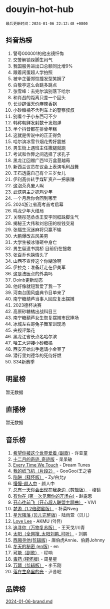 # douyin-hot-hub

`最后更新时间：2024-01-06 22:12:48 +0800`

## 抖音热榜

1. 警号000001的他出镜忏悔
1. 交警解锁跺脚生闷气
1. 我国服务进出口总额同比增9%
1. 跟着闲蛋超人学拍照
1. 被辛芷蕾郑恺撞发型笑拥了
1. 白敬亭这么会跳多跳点
1. 张雪峰：去完尔滨别落下哈尔
1. 和肖战的距离只差一个回头
1. 长沙辟谣天价麻辣香锅
1. 小砂糖橘不舍列车上的警察叔叔
1. 别看个子小东西可不少
1. 韩称朝鲜发射数十发炮弹
1. 半个抖音都在排骨年糕
1. 这就是传说中的正正得负
1. 哈尔滨冰雪节烟花秀好震撼
1. 男生街上遇班主任撒腿就跑
1. 考试和作弊之间选择了求孔子
1. 黑龙江回赠广西10万盒蔓越莓
1. 新西兰议员在议会上表演毛利战舞
1. 王石透露自己有个三岁女儿
1. 伊利高价转手煤矿资产一把暴赚
1. 这泡茶真废人啊
1. 武侠男主之抓鸡少年
1. 一个月后你会回到哪里
1. 2024浙江省高考首考启幕
1. 鸣龙少年大结局
1. 关晓彤范丞丞王安宇同框跺脚生气
1. 揭秘王大伟和刘忠田的权钱交易
1. 张福生沉迷麻将只赢不输
1. 大鹏爆改古风美男
1. 大学生被冰锥砸中身亡
1. 男生留遗书跳桥 目前仍在搜救
1. 张百乔也换情头了
1. 山西不宣传这个你糊涂啊
1. 伊拉克：准备赶走在伊美军
1. 这是法医点的外卖吗
1. Doinb更新动态
1. 他好像就短暂爱了我一下
1. 河南台国风盛典节目单来了
1. 南宁糖葫芦当事人回应复出摆摊
1. 2023德杯决赛
1. 高原砂糖橘出战科目三
1. 南宁糖葫芦女生恢复摆摊市民捧场
1. 冰城左右哥兔子舞军训现场
1. 央视评繁花
1. 黑龙江省长点名哈尔滨
1. 哈工大迎接小砂糖橘
1. 西安开始出手邀请小金豆了
1. 潜行里刘德华的死侍好燃
1. S34新赛季

## 明星榜

暂无数据

## 直播榜

暂无数据

## 音乐榜

1. [希望你被这个世界爱着 (副歌)](https://sf86-cdn-tos.douyinstatic.com/obj/tos-cn-ve-2774/oUHCmWQfZlE3QQBKBeD8rCFLpJzPgCpImhsxMt) - 许亚童
1. [十二月的奇迹_奇迹版](https://sf3-cdn-tos.douyinstatic.com/obj/tos-cn-ve-2774/oMslvA9FBzGMGHnyUuoiiUjtIAXfMz6tzwByW8) - 呆呆破
1. [Every Time We Touch](https://sf86-cdn-tos.douyinstatic.com/obj/tos-cn-ve-2774/ogN6lUKQeBBfEVhIOMikG1CcJjugxk1tztZyhP) - Dream Tunes
1. [我的纸飞机（片段2）](https://sf86-cdn-tos.douyinstatic.com/obj/tos-cn-ve-2774/oM2ZrKcg2CD5AeRB2gkeXOFB1IxAGJdZPazYHf) - GooGoo/王之睿
1. [陷阱（释怀版）](https://sf86-cdn-tos.douyinstatic.com/obj/tos-cn-ve-2774/oE8C21LeZrzKLDFfQYgMzx4GAIHageG5IzayY7) - Zy/白允y
1. [慢慢-颜人中](https://sf6-cdn-tos.douyinstatic.com/obj/tos-cn-ve-2774/ocjHNfBXdBxQNC8ZGAeoLMFTUgtBg8bkExunDC) - 颜人中
1. [总有一天你会出现在我身边（剪辑版）](https://sf86-cdn-tos.douyinstatic.com/obj/tos-cn-ve-2774/oMLsHwhWW7CYoAhoWB9EXUQIzNBsfAJxpAoxCU) - 棱镜
1. [有你在 (第一次见面你的开场白)](https://sf86-cdn-tos.douyinstatic.com/obj/tos-cn-ve-2774/oAthrQ3ClJBfI57uBoFEgNDYtNCZ0TSYQQfxQ0) - 赵露思
1. [开心往前飞（开心超人联盟主题曲）](https://sf86-cdn-tos.douyinstatic.com/obj/tos-cn-ve-2774/9d8fb7c82cf1421fb93a9fe925275e0a) - VIVI
1. [梦游（1.2倍甜蜜版）](https://sf6-cdn-tos.douyinstatic.com/obj/tos-cn-ve-2774/o4gyAUm8hwufoEABmwVIiQtHsFuGzAEEWtNMzo) - 补菜Nveg
1. [星光降落 (贝儿完整版)](https://sf6-cdn-tos.douyinstatic.com/obj/tos-cn-ve-2774/okwB9hAwyAtsFFkFBzAX1hOOfQuIoMNs0W2Mwr) - 陆雨萱（贝儿）
1. [Love Lee](https://sf86-cdn-tos.douyinstatic.com/obj/tos-cn-ve-2774/o05GbkJGbCBTdDnMtB0fwOYgkeZp23vrWQDQBS) - AKMU (악뮤)
1. [追寻你（万物复苏版）](https://sf86-cdn-tos.douyinstatic.com/obj/tos-cn-ve-2774/oYeAZJsbjIDit9APmBg8u6uDUQnHmoCf3gbo74) - 王天戈/川青
1. [太阳（全网搜_太阳刘鹏_可听）](https://sf6-cdn-tos.douyinstatic.com/obj/tos-cn-ve-2774/ogWbyIQnlBFImVbeDocRdCIYtBHlbJXgfZMvgz) - 刘鹏
1. [西厢寻他(剪辑版)](https://sf3-cdn-tos.douyinstatic.com/obj/tos-cn-ve-2774/oUsAVfAQKlRNxEv5qxvIB8o5qmIWUcXbzJKJhw) - 唐伯虎Annie、伯爵Johnny
1. [冬天的秘密 (en版)](https://sf86-cdn-tos.douyinstatic.com/obj/tos-cn-ve-2774/okIuMHDdzyf3FjGK4Lphe1vfHcQaPIHAg0Z4CR) - en
1. [可能（副歌）](https://sf86-cdn-tos.douyinstatic.com/obj/tos-cn-ve-2774/cde1731888894259b333569393c2fb51) - 程响
1. [毒药 (释怀版)](https://sf86-cdn-tos.douyinstatic.com/obj/tos-cn-ve-2774/oYILMEAzspdZBIzy4frJNB8ZHPHWAhiwowd4Ad) - 周星星
1. [万疆（剪辑版）](https://sf3-cdn-tos.douyinstatic.com/obj/tos-cn-ve-2774/ooG7oVgFlDTelKCjCsTTobQvbdtj1BBQXnfZd8) - 李玉刚
1. [落在生命里的光](https://sf86-cdn-tos.douyinstatic.com/obj/tos-cn-ve-2774/d9ffa8c090124ea58bb10df9b510c01d) - 尹昔眠

## 品牌榜

[2024-01-06-brand.md](2024-01-06-brand.md)
